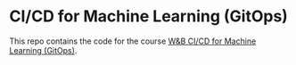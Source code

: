 # CI/CD for Machine Learning (GitOps)

This repo contains the code for the course [W&B CI/CD for Machine Learning (GitOps)](https://www.wandb.courses/courses/ci-cd-for-machine-learning).
